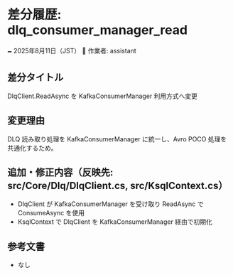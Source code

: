# 差分履歴: dlq_consumer_manager_read

🗕 2025年8月11日（JST）
🧐 作業者: assistant

## 差分タイトル
DlqClient.ReadAsync を KafkaConsumerManager 利用方式へ変更

## 変更理由
DLQ 読み取り処理を KafkaConsumerManager に統一し、Avro POCO 処理を共通化するため。

## 追加・修正内容（反映先: src/Core/Dlq/DlqClient.cs, src/KsqlContext.cs）
- DlqClient が KafkaConsumerManager を受け取り ReadAsync で ConsumeAsync<DlqEnvelope> を使用
- KsqlContext で DlqClient を KafkaConsumerManager 経由で初期化

## 参考文書
- なし

